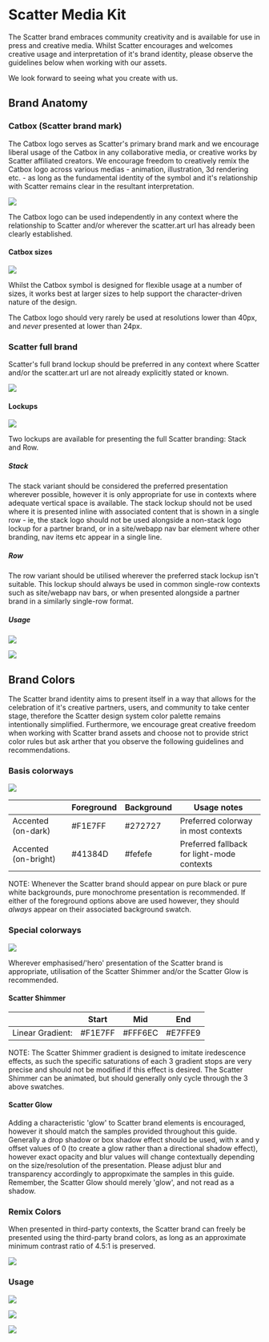 # Scatter Media Kit

The Scatter brand embraces community creativity and is available for use in press and creative media. Whilst Scatter encourages and welcomes creative usage and interpretation of it's brand identity, please observe the guidelines below when working with our assets.

We look forward to seeing what you create with us.

## Brand Anatomy

### Catbox (Scatter brand mark)

The Catbox logo serves as Scatter's primary brand mark and we encourage liberal usage of the Catbox in any collaborative media, or creative works by Scatter affiliated creators. We encourage freedom to creatively remix the Catbox logo across various medias - animation, illustration, 3d rendering etc. - as long as the fundamental identity of the symbol and it's relationship with Scatter remains clear in the resultant interpretation.

![](./brand/bitmap/scatter-brand-mark-shimmer-on-dark.png)

The Catbox logo can be used independently in any context where the relationship to Scatter and/or wherever the scatter.art url has already been clearly established.

#### Catbox sizes

![](./guide/style-guide_catbox-logo_size-variants.png)

Whilst the Catbox symbol is designed for flexible usage at a number of sizes, it works best at larger sizes to help support the character-driven nature of the design.

The Catbox logo should very rarely be used at resolutions lower than 40px, and _never_ presented at lower than 24px.

### Scatter full brand

Scatter's full brand lockup should be preferred in any context where Scatter and/or the scatter.art url are not already explicitly stated or known.

![](./brand/bitmap/scatter-brand-full-stack-shimmer-on-dark.png)

#### Lockups

![](./guide/style-guide_full-brand_dark.png)

Two lockups are available for presenting the full Scatter branding: Stack and Row.

##### Stack

The stack variant should be considered the preferred presentation wherever possible, however it is only appropriate for use in contexts where adequate vertical space is available. The stack lockup should not be used where it is presented inline with associated content that is shown in a single row - ie, the stack logo should not be used alongside a non-stack logo lockup for a partner brand, or in a site/webapp nav bar element where other branding, nav items etc appear in a single line.

##### Row

The row variant should be utilised wherever the preferred stack lockup isn't suitable. This lockup should always be used in common single-row contexts such as site/webapp nav bars, or when presented alongside a partner brand in a similarly single-row format.

##### Usage

![](./guide/examples/example-row-vs-stack-1.png)

![](./guide/examples/example-row-vs-stack-2.png)

## Brand Colors

The Scatter brand identity aims to present itself in a way that allows for the celebration of it's creative partners, users, and community to take center stage, therefore the Scatter design system color palette remains intentionally simplified. Furthermore, we encourage great creative freedom when working with Scatter brand assets and choose not to provide strict color rules but ask arther that you observe the following guidelines and recommendations.

### Basis colorways

![](./guide/style-guide_catbox-logo_colorways_standard.png)

|                      | Foreground | Background | Usage notes                                |
| -------------------- | ---------- | ---------- | ------------------------------------------ |
| Accented (on-dark)   | #F1E7FF    | #272727    | Preferred colorway in most contexts        |
| Accented (on-bright) | #41384D    | #fefefe    | Preferred fallback for light-mode contexts |

NOTE: Whenever the Scatter brand should appear on pure black or pure white backgrounds, pure monochrome presentation is recommended. If either of the foreground options above are used however, they should _always_ appear on their associated background swatch.

### Special colorways

![](./guide/style-guide_catbox-logo_colorways_special-1.png)

Wherever emphasised/'hero' presentation of the Scatter brand is appropriate, utilisation of the Scatter Shimmer and/or the Scatter Glow is recommended.

#### Scatter Shimmer

|                  | Start   | Mid     | End     |
| ---------------- | ------- | ------- | ------- |
| Linear Gradient: | #F1E7FF | #FFF6EC | #E7FFE9 |

NOTE: The Scatter Shimmer gradient is designed to imitate iredescence effects, as such the specific saturations of each 3 gradient stops are very precise and should not be modified if this effect is desired. The Scatter Shimmer can be animated, but should generally only cycle through the 3 above swatches.

#### Scatter Glow

Adding a characteristic 'glow' to Scatter brand elements is encouraged, however it should match the samples provided throughout this guide. Generally a drop shadow or box shadow effect should be used, with x and y offset values of 0 (to create a glow rather than a directional shadow effect), however exact opacity and blur values will change contextually depending on the size/resolution of the presentation. Please adjust blur and transparency accordingly to appropximate the samples in this guide. Remember, the Scatter Glow should merely 'glow', and not read as a shadow.

### Remix Colors

When presented in third-party contexts, the Scatter brand can freely be presented using the third-party brand colors, as long as an approximate minimum contrast ratio of 4.5:1 is preserved.

![](./guide/examples/example-partner-color.png)

### Usage

![](./guide/examples/example-color-mix.png)

![](./guide/examples/example-color-match.png)

![](./guide/examples/example-gradient-match.png)
